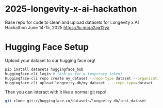 # 2025-longevity-x-ai-hackathon
Base repo for code to clean and upload datasets for Longevity x AI Hackathon June 14-15, 2025 https://lu.ma/a2ag12ya

# Hugging Face Setup

Upload your dataset to our hugging face org!

```bash
pip install datasets huggingface_hub
huggingface-cli login # (Ask us for a temporary token)
huggingface-cli repo create my_dataset --repo-type dataset --organization longevity-db
huggingface-cli upload longevity-db/my_dataset . --repo-type=dataset
```

Then you can interact with it like a normal git repo!

```bash
git clone git://huggingface.co/datasets/longevity-db/test_dataset
```
